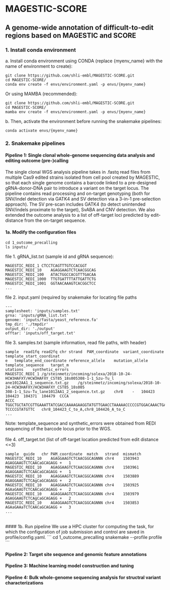 # MAGESTIC-SCORE
## A genome-wide annotation of difficult-to-edit regions based on MAGESTIC and SCORE

### 1. Install conda environment
a. Install conda environment using CONDA (replace {myenv_name} with the name of environment to create):
```
git clone https://github.com/shli-embl/MAGESTIC-SCORE.git
cd MAGESTIC-SCORE/
conda env create -f envs/environment.yaml -p envs/{myenv_name}
```
Or using MAMBA (recommended):
```
git clone https://github.com/shli-embl/MAGESTIC-SCORE.git
cd MAGESTIC-SCORE/
mamba env create -f envs/environment.yaml -p envs/{myenv_name}
```

b. Then, activate the environment before running the snakemake pipelines:
```
conda activate envs/{myenv_name}
```

### 2. Snakemake pipelines
#### Pipeline 1: Single clonal whole-genome sequencing data analysis and editing outcome (pre-)calling
The single clonal WGS analysis pipeline takes in .fastq read files from multiple Cas9 edited strains isolated from cell pool created by MAGESTIC, so that each single genome contains a barcode linked to a pre-designed gRNA-donor-DNA pair to introduce a variant on the target locus. The pipeline contains read processing and on-target genotyping (both for SNV/indel detection via GATK4 and SV detection via a 3-in-1 pre-selection approach). The SV pre-scan includes GATK4 (to detect unintended SNV/indels proximate to the target), SvABA and CNV detection. We also extended the outcome analysis to a list of off-target loci predicted by edit-distance from the on-target sequence. 
#### 1a. Modify the configuration files
```
cd 1_outcome_precalling
ls inputs/
```
file 1. gRNA_list.txt (sample id and gRNA sequence): 
```
MAGESTIC_REDI_1	CTCCTCAGTTTGTCCACGGT
MAGESTIC_REDI_10	AGAGGAAGTCTCAACGGCAG
MAGESTIC_REDI_100	ATACTGGCCACGTTTGACAA
MAGESTIC_REDI_1000	TTGTGATTTTATTGATTCTG
MAGESTIC_REDI_1001	GGTAACAAAGTCACGGCTCC
...
```
file 2. input.yaml (required by snakemake for locating file paths
```
---
samplesheet: 'inputs/samples.txt'
grna: 'inputs/gRNA_list.txt'
genome: 'inputs/fasta/yeast_reference.fa'
tmp_dir: './tmpdir'
output_dir: './output'
offtar: 'inputs/off_target.txt'
```
file 3. samples.txt (sample information, read file paths, with header)
```
sample	read1fq	read2fq	chr	strand	PAM_coordinate	variant_coordinate	template_start_coordinat
e	template_end_coordinate	reference_allele	mutation_allele	template_sequence	target_m
utations	synthetic_errors
MAGESTIC_REDI_1	/g/steinmetz/incoming/solexa/2018-10-24-HCW3HAFXY/HCW3HAFXY_CST85_18s005308-1-1_Szu-Tu_l
ane1012AA1_1_sequence.txt.gz	/g/steinmetz/incoming/solexa/2018-10-24-HCW3HAFXY/HCW3HAFXY_CST85_18s005
308-1-1_Szu-Tu_lane1012AA1_2_sequence.txt.gz	chr8	-	104423	104423	104371	104479	CCCA	
ACCC	TGGCTGCTATCGTTGAAATTATCGACCAAAAGAAGGTATGTTGAACCTAAAAACCCCCGTGGACAAACTGAGGAGGAAATTGTAAGGAAGAGAAAG
TCCCCGTATGTTC	chr8_104423_C_to_A,chr8_104426_A_to_C	
...
```
Note: template_sequence and synthetic_errors were obtained from REDI sequencing of the barcode locus prior to the WGS. <br><br>
file 4. off_target.txt (list of off-target location predicted from edit distance <=3)
```
sample	guide	chr	PAM_coordinate	match	strand	mismatch
MAGESTIC_REDI_10	AGAGGAAGTCTCAACGGCAGNNN	chr4	1503943	AGAGGAAGTCTCAACaGCAGAGG	+	1
MAGESTIC_REDI_10	AGAGGAAGTCTCAACGGCAGNNN	chr4	1503961	AGAGGAAGTCTCAACaGCAGAGG	+	1
MAGESTIC_REDI_10	AGAGGAAGTCTCAACGGCAGNNN	chr4	1503889	AGAGGAAGTCTCAgCaGCAGAGG	+	2
MAGESTIC_REDI_10	AGAGGAAGTCTCAACGGCAGNNN	chr4	1503925	AGAaGAAGTCTCAACaGCAGAGG	+	2
MAGESTIC_REDI_10	AGAGGAAGTCTCAACGGCAGNNN	chr4	1503979	AGAGGAAGTCTCAgCaGCAGAGG	+	2
MAGESTIC_REDI_10	AGAGGAAGTCTCAACGGCAGNNN	chr4	1503853	AGAaGAAaTCTCAACaGCAGAGG	+	3
...
```
<br>
#### 1b. Run pipeline
We use a HPC cluster for computing the task, for which the configuration of job submission and control are saved in profile/config.yaml. 
```
cd 1_outcome_precalling
snakemake --profile profile
```


#### Pipeline 2: Target site sequence and genomic feature annotations
#### Pipeline 3: Machine learning model construction and tuning
#### Pipeline 4: Bulk whole-genome sequencing analysis for structral variant characterizations
